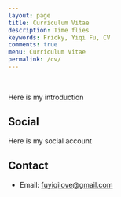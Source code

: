 ```yaml
---
layout: page
title: Curriculum Vitae
description: Time flies
keywords: Fricky, Yiqi Fu, CV
comments: true
menu: Curriculum Vitae
permalink: /cv/
---
```

<br>

Here is my introduction

## Social
Here is my social account

## Contact

- Email: fuyiqilove@gmail.com
